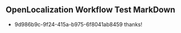 ## OpenLocalization Workflow Test MarkDown
* 9d986b9c-9f24-415a-b975-6f8041ab8459 thanks!

<!--HONumber=Sep16_HO1-->


